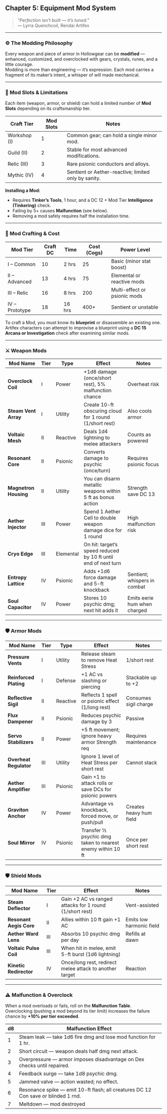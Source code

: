## Chapter 5: Equipment Mod System

> _"Perfection isn’t built — it’s tuned."_  
> — Lyrra Quenchcoil, Rendai Artifex

---

### ⚙️ The Modding Philosophy

Every weapon and piece of armor in Hollowgear can be **modified** — enhanced, customized, and overclocked with gears, crystals, runes, and a little courage.  
Modding is more than engineering — it’s expression. Each mod carries a fragment of its maker’s intent, a whisper of will made mechanical.

---

### 🔩 Mod Slots & Limitations

Each item (weapon, armor, or shield) can hold a limited number of **Mod Slots** depending on its craftsmanship tier.

| Craft Tier   | Mod Slots | Notes                                                |
| ------------ | --------- | ---------------------------------------------------- |
| Workshop (I) | 1         | Common gear; can hold a single minor mod.            |
| Guild (II)   | 2         | Stable for most advanced modifications.              |
| Relic (III)  | 3         | Rare psionic conductors and alloys.                  |
| Mythic (IV)  | 4         | Sentient or Aether-reactive; limited only by sanity. |

**Installing a Mod:**

-   Requires **Tinker’s Tools**, 1 hour, and a DC 12 + Mod Tier **Intelligence (Tinkering)** check.
-   Failing by 5+ causes **Malfunction** (see below).
-   Removing a mod safely requires half the installation time.

---

### 🔧 Mod Crafting & Cost

| Mod Tier       | Craft DC | Time   | Cost (Cogs) | Power Level                  |
| -------------- | -------- | ------ | ----------- | ---------------------------- |
| I – Common     | 10       | 2 hrs  | 25          | Basic (minor stat boost)     |
| II – Advanced  | 13       | 4 hrs  | 75          | Elemental or reactive mods   |
| III – Relic    | 16       | 8 hrs  | 200         | Multi-effect or psionic mods |
| IV – Prototype | 18       | 16 hrs | 400+        | Sentient or unstable         |

To craft a Mod, you must know its **blueprint** or disassemble an existing one.  
Artifex characters can attempt to improvise a blueprint using a **DC 15 Arcana or Investigation** check after examining similar mods.

---

### ⚔️ Weapon Mods

| Mod Name              | Tier | Type      | Effect                                                         | Notes                        |
| --------------------- | ---- | --------- | -------------------------------------------------------------- | ---------------------------- |
| **Overclock Coil**    | I    | Power     | +1d8 damage (once/short rest), 5% malfunction chance           | Overheat risk                |
| **Steam Vent Array**  | I    | Utility   | Create 10-ft obscuring cloud for 1 round (1/short rest)        | Also cools armor             |
| **Voltaic Mesh**      | II   | Reactive  | Deals 1d4 lightning to melee attackers                         | Counts as powered            |
| **Resonant Core**     | II   | Psionic   | Converts damage to psychic (once/turn)                         | Requires psionic focus       |
| **Magnetron Housing** | II   | Utility   | You can disarm metallic weapons within 5 ft as bonus action    | Strength save DC 13          |
| **Aether Injector**   | III  | Power     | Spend 1 Aether Cell to double weapon damage dice for 1 round   | High malfunction risk        |
| **Cryo Edge**         | III  | Elemental | On hit: target’s speed reduced by 10 ft until end of next turn |                              |
| **Entropy Lattice**   | IV   | Psionic   | Adds +1d6 force damage and 5-ft knockback                      | Sentient; whispers in combat |
| **Soul Capacitor**    | IV   | Power     | Stores 10 psychic dmg; next hit adds it                        | Emits eerie hum when charged |

---

### 🛡️ Armor Mods

| Mod Name               | Tier | Type     | Effect                                                     | Notes                   |
| ---------------------- | ---- | -------- | ---------------------------------------------------------- | ----------------------- |
| **Pressure Vents**     | I    | Utility  | Release steam to remove Heat Stress                        | 1/short rest            |
| **Reinforced Plating** | I    | Defense  | +1 AC vs slashing or piercing                              | Stackable up to +2      |
| **Reflective Sigil**   | II   | Reactive | Reflects 1 spell or psionic effect (1/long rest)           | Consumes sigil charge   |
| **Flux Dampener**      | II   | Psionic  | Reduces psychic damage by 3                                | Passive                 |
| **Servo Stabilizers**  | II   | Power    | +5 ft movement; ignore heavy armor Strength req            | Requires maintenance    |
| **Overheat Regulator** | III  | Utility  | Ignore 1 level of Heat Stress per short rest               | Cannot stack            |
| **Aether Amplifier**   | III  | Psionic  | Gain +1 to attack rolls or save DCs for psionic powers     |                         |
| **Graviton Anchor**    | IV   | Power    | Advantage vs knockback, forced move, or push/pull          | Creates heavy hum field |
| **Soul Mirror**        | IV   | Psionic  | Transfer ½ psychic dmg taken to nearest enemy within 10 ft | Once per short rest     |

---

### 🛡️ Shield Mods

| Mod Name                | Tier | Effect                                                  | Notes                    |
| ----------------------- | ---- | ------------------------------------------------------- | ------------------------ |
| **Steam Deflector**     | I    | Gain +2 AC vs ranged attacks for 1 round (1/short rest) | Vent-assisted            |
| **Resonant Aegis Core** | II   | Allies within 10 ft gain +1 AC                          | Emits low harmonic field |
| **Aether Ward Lens**    | III  | Absorbs 10 psychic dmg per day                          | Refills at dawn          |
| **Voltaic Pulse Coil**  | III  | When hit in melee, emit 5-ft burst (1d6 lightning)      |                          |
| **Kinetic Redirector**  | IV   | Once/long rest, redirect melee attack to another target | Reaction                 |

---

### ⚠️ Malfunction & Overclock

When a mod overloads or fails, roll on the **Malfunction Table**.  
Overclocking (pushing a mod beyond its tier limit) increases the failure chance by **+10% per tier exceeded**.

| d8  | Malfunction Effect                                                                 |
| --- | ---------------------------------------------------------------------------------- |
| 1   | Steam leak — take 1d6 fire dmg and lose mod function for 1 hr.                     |
| 2   | Short circuit — weapon deals half dmg next attack.                                 |
| 3   | Overpressure — armor imposes disadvantage on Dex checks until repaired.            |
| 4   | Feedback surge — take 1d8 psychic dmg.                                             |
| 5   | Jammed valve — action wasted; no effect.                                           |
| 6   | Resonance spike — emit 10-ft flash; all creatures DC 12 Con save or blinded 1 rnd. |
| 7   | Meltdown — mod destroyed                                                           |
